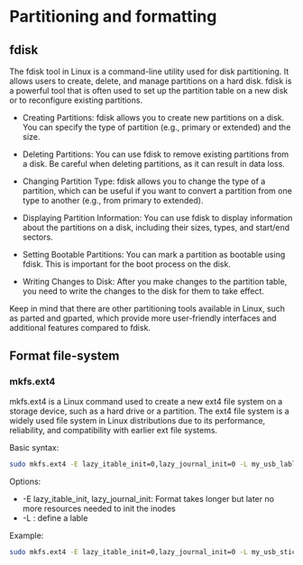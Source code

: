 # Partitioning and formatting

## fdisk

The fdisk tool in Linux is a command-line utility used for disk partitioning. It allows users to create, delete, and manage partitions on a hard disk. fdisk is a powerful tool that is often used to set up the partition table on a new disk or to reconfigure existing partitions.

- Creating Partitions: fdisk allows you to create new partitions on a disk. You can specify the type of partition (e.g., primary or extended) and the size.

- Deleting Partitions: You can use fdisk to remove existing partitions from a disk. Be careful when deleting partitions, as it can result in data loss.

- Changing Partition Type: fdisk allows you to change the type of a partition, which can be useful if you want to convert a partition from one type to another (e.g., from primary to extended).

- Displaying Partition Information: You can use fdisk to display information about the partitions on a disk, including their sizes, types, and start/end sectors.

- Setting Bootable Partitions: You can mark a partition as bootable using fdisk. This is important for the boot process on the disk.

- Writing Changes to Disk: After you make changes to the partition table, you need to write the changes to the disk for them to take effect.

Keep in mind that there are other partitioning tools available in Linux, such as parted and gparted, which provide more user-friendly interfaces and additional features compared to fdisk.

## Format file-system

### mkfs.ext4

mkfs.ext4 is a Linux command used to create a new ext4 file system on a storage device, such as a hard drive or a partition. The ext4 file system is a widely used file system in Linux distributions due to its performance, reliability, and compatibility with earlier ext file systems.

Basic syntax:
```bash
sudo mkfs.ext4 -E lazy_itable_init=0,lazy_journal_init=0 -L my_usb_lable /path/to/partition
```

Options:
- -E lazy_itable_init, lazy_journal_init: Format takes longer but later no more resources needed to init the inodes
- -L <lable>: define a lable

Example:
```bash
sudo mkfs.ext4 -E lazy_itable_init=0,lazy_journal_init=0 -L my_usb_stick /dev/sdb1
```